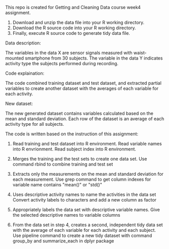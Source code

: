 
This repo is created for Getting and Cleaning Data course week4 assignment.

1. Download and unzip the data file into your R working directory.
2. Download the R source code into your R working directory.
3. Finally, execute R source code to generate tidy data file.

Data description:

The variables in the data X are sensor signals measured with waist-mounted smartphone from 30 subjects. The variable in the data Y indicates activity type the subjects performed during recording.

Code explaination:

The code combined training dataset and test dataset, and extracted partial variables to create another dataset with the averages of each variable for each activity.

New dataset:

The new generated dataset contains variables calculated based on the mean and standard deviation. Each row of the dataset is an average of each activity type for all subjects.

The code is written based on the instruction of this assignment:

1. Read training and test dataset into R environment. Read variable names into R envrionment. Read subject index into R environment.

2. Merges the training and the test sets to create one data set. Use command rbind to combine training and test set
3. Extracts only the measurements on the mean and standard deviation for each measurement. Use grep command to get column indexes for variable name contains "mean()" or "std()"
4. Uses descriptive activity names to name the activities in the data set Convert activity labels to characters and add a new column as factor
5. Appropriately labels the data set with descriptive variable names. Give the selected descriptive names to variable columns
6. From the data set in step 4, creates a second, independent tidy data set with the average of each variable for each activity and each subject. Use pipeline command to create a new tidy dataset with command group_by and summarize_each in dplyr package
